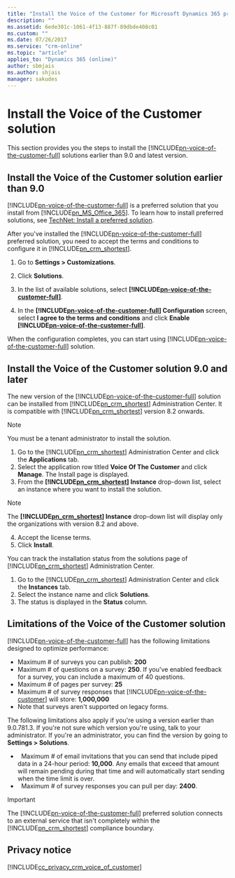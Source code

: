 ```yaml
---
title: "Install the Voice of the Customer for Microsoft Dynamics 365 preferred solution | MicrosoftDocs"
description: ""
ms.assetid: 6ede301c-1061-4f13-887f-89dbde408c01
ms.custom: ""
ms.date: 07/26/2017
ms.service: "crm-online"
ms.topic: "article"
applies_to: "Dynamics 365 (online)"
author: sbmjais
ms.author: shjais
manager: sakudes
---
```

# Install the Voice of the Customer solution
This section provides you the steps to install the [!INCLUDE[pn-voice-of-the-customer-full](../includes/pn-voice-of-the-customer-full.md)] solutions earlier than 9.0 and latest version.

## Install the Voice of the Customer solution earlier than 9.0

[!INCLUDE[pn-voice-of-the-customer-full](../includes/pn-voice-of-the-customer-full.md)] is a preferred solution that you install from [!INCLUDE[pn_MS_Office_365](../includes/pn-ms-office-365.md)]. To learn how to install preferred solutions, see [TechNet: Install a preferred solution](https://technet.microsoft.com/en-us/library/dn878909).  
  
After you've installed the [!INCLUDE[pn-voice-of-the-customer-full](../includes/pn-voice-of-the-customer-full.md)] preferred solution, you need to accept the terms and conditions to configure it in [!INCLUDE[pn_crm_shortest](../includes/pn-crm-shortest.md)]. 
 
 
1.  Go to **Settings > Customizations**.  
  
2.  Click **Solutions**.  
  
3.  In the list of available solutions, select **[!INCLUDE[pn-voice-of-the-customer-full](../includes/pn-voice-of-the-customer-full.md)]**.  
  
4.  In the **[!INCLUDE[pn-voice-of-the-customer-full](../includes/pn-voice-of-the-customer-full.md)] Configuration** screen, select **I agree to the terms  and conditions** and click **Enable [!INCLUDE[pn-voice-of-the-customer-full](../includes/pn-voice-of-the-customer-full.md)]**.  
  
When  the configuration completes, you can start using [!INCLUDE[pn-voice-of-the-customer-full](../includes/pn-voice-of-the-customer-full.md)] solution.  
  
## Install the Voice of the Customer solution 9.0 and later

The new version of the [!INCLUDE[pn-voice-of-the-customer-full](../includes/pn-voice-of-the-customer-full.md)] solution can be installed from [!INCLUDE[pn_crm_shortest](../includes/pn-crm-shortest.md)] Administration Center. It is compatible with [!INCLUDE[pn_crm_shortest](../includes/pn-crm-shortest.md)] version 8.2 onwards.

> [!Note]
> You must be a tenant administrator to install the solution.

1. Go to the [!INCLUDE[pn_crm_shortest](../includes/pn-crm-shortest.md)] Administration Center and click the **Applications** tab.
2. Select the application row titled **Voice Of The Customer** and click **Manage**. The Install page is displayed.
3. From the **[!INCLUDE[pn_crm_shortest](../includes/pn-crm-shortest.md)] Instance** drop-down list, select an instance where you want to install the solution.
  
  > [!Note]
  > The **[!INCLUDE[pn_crm_shortest](../includes/pn-crm-shortest.md)] Instance** drop-down list will display only the organizations with version 8.2 and above.

4. Accept the license terms.
5. Click **Install**.

You can track the installation status from the solutions page of [!INCLUDE[pn_crm_shortest](../includes/pn-crm-shortest.md)] Administration Center.

1. Go to the [!INCLUDE[pn_crm_shortest](../includes/pn-crm-shortest.md)] Administration Center and click the **Instances** tab.
2. Select the instance name and click **Solutions**.
3. The status is displayed in the **Status** column.

## Limitations of the Voice of the Customer solution

[!INCLUDE[pn-voice-of-the-customer-full](../includes/pn-voice-of-the-customer-full.md)] has the following limitations designed to optimize performance:  
  
- Maximum # of surveys you can publish: **200**  
- Maximum # of questions on a survey: **250**. If you've enabled feedback for a survey, you can include a maximum of 40 questions.  
- Maximum # of pages per survey: **25**  
- Maximum # of survey responses that [!INCLUDE[pn-voice-of-the-customer](../includes/pn-voice-of-the-customer.md)] will store: **1,000,000** 
- Note that surveys aren't supported on legacy forms. 
   
The following limitations also apply if you're using a version earlier than 9.0.781.3. If you're not sure which version you're using, talk to your administrator. If you're an administrator, you can find the version by going to **Settings > Solutions**.

-   Maximum # of email invitations that you can send that include piped data in a 24-hour period: **10,000**. Any emails that exceed that amount will remain pending during that time and will automatically start sending when the time limit is over.  
-   Maximum # of survey responses you can pull per day: **2400**.

> [!IMPORTANT]
>  The [!INCLUDE[pn-voice-of-the-customer-full](../includes/pn-voice-of-the-customer-full.md)] preferred solution connects to an external service that isn't completely within the [!INCLUDE[pn_crm_shortest](../includes/pn-crm-shortest.md)] compliance boundary.

## Privacy notice  
 [!INCLUDE[cc_privacy_crm_voice_of_customer](../includes/cc-privacy-crm-voice-of-customer.md)]  
  
